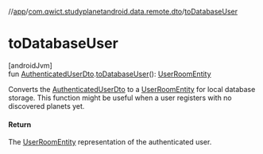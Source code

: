 //[app](../../index.md)/[com.qwict.studyplanetandroid.data.remote.dto](index.md)/[toDatabaseUser](to-database-user.md)

# toDatabaseUser

[androidJvm]\
fun [AuthenticatedUserDto](-authenticated-user-dto/index.md).[toDatabaseUser](to-database-user.md)(): [UserRoomEntity](../com.qwict.studyplanetandroid.data.local.schema/-user-room-entity/index.md)

Converts the [AuthenticatedUserDto](-authenticated-user-dto/index.md) to a [UserRoomEntity](../com.qwict.studyplanetandroid.data.local.schema/-user-room-entity/index.md) for local database storage. This function might be useful when a user registers with no discovered planets yet.

#### Return

The [UserRoomEntity](../com.qwict.studyplanetandroid.data.local.schema/-user-room-entity/index.md) representation of the authenticated user.
